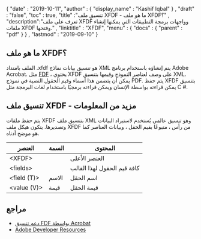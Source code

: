 {
  "date" : "2019-10-11",
  "author" : {
    "display_name" : "Kashif Iqbal"
} ,
  "draft" : "false",
  "toc" : true,
  "title" :"تنسيق ملف XFDF - ما هو ملف XFDF؟" ,
  "description":"تعرف على ملف XFDF وواجهات برمجة التطبيقات التي يمكنها إنشاء ملفات XFDF وفتحها." ,
  "linktitle" : "XFDF",
  "menu" : {
    "docs" : {
      "parent" : "pdf"
}
} ,
  "lastmod" : "2019-09-10"
}

## ما هو ملف XFDF؟

الملف بامتداد .xfdf هو تنسيق بيانات نماذج XML يتم إنشاؤه باستخدام برنامج Adobe Acrobat. مثل [FDF](/ar/pdf/fdf/) ، يحتوي XFDF على وصف لعناصر النموذج وقيمها بتنسيق XML. يمكن أن يتضمن هذا أسماء وقيم الحقول النصية في نموذج PDF. يتم حفظ XFDF بتنسيق يمكن قراءته بواسطة الإنسان ويمكن قراءته برمجيًا باستخدام لغات البرمجة مثل C #.

## تنسيق ملف XFDF - مزيد من المعلومات

يتم حفظ ملفات XFDF بتنسيق ملف XML وهو تنسيق عالمي يُستخدم لاستيراد البيانات وتصديرها. يتكون هيكل ملف XFDF من رأس ، متبوعًا بقيم الحقل ، وبيانات العناصر كما هو موضح أدناه.

| العنصر | السمة | المحتوى |
---|---|---|
| \<XFDF> || العنصر الأعلى |
| \<fields> || كافة قيم الحقول لهذا القالب |
|<field (T)> | الاسم | اسم الحقل |
|<value (V)> | قيمة | قيمة الحقل |

## مراجع

* [دعم تنسيق FDF بواسطة Acrobat](https://helpx.adobe.com/coldfusion/developing-applications/working-with-documents-charts-and-reports/assembling-pdf-documents/fdf-format-support-for-acroforms.html)
* [Adobe Developer Resources](https://opensource.adobe.com/dc-acrobat-sdk-docs/)

